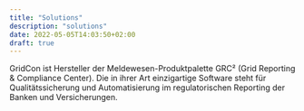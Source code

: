 ```yaml
---
title: "Solutions"
description: "solutions"
date: 2022-05-05T14:03:50+02:00
draft: true
---
```


GridCon ist Hersteller der Meldewesen-Produktpalette GRC² (Grid Reporting & Compliance Center).
Die in ihrer Art einzigartige Software steht für Qualitätssicherung und Automatisierung im regulatorischen Reporting der Banken und Versicherungen.